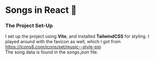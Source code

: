 # Songs in React 🎸
### The Project Set-Up
I set up the project using **Vite**, and installed **TailwindCSS** for styling. I played around with the favicon as well, which I got from https://icons8.com/icons/set/music--style-pin  
The song data is found in the *songs.json* file.
